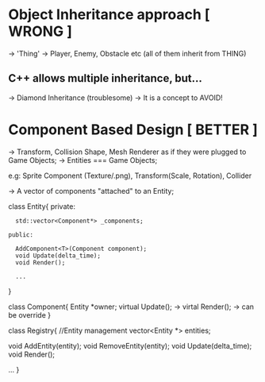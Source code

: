 # Object Inheritance approach [ WRONG ] 

 -> 'Thing' 
 -> Player, Enemy, Obstacle etc (all of them inherit from THING)
 
 ## C++ allows multiple inheritance, but...
  -> Diamond Inheritance (troublesome)
  -> It is a concept to AVOID!
  
 # Component Based Design [ BETTER ]
 
  -> Transform, Collision Shape, Mesh Renderer as if they were plugged to Game Objects;
  -> Entities === Game Objects;
   
  e.g: Sprite Component (Texture/.png),
       Transform(Scale, Rotation),
       Collider 
  
  -> A vector of components "attached" to an Entity;
 
class Entity{
    private:
    
      std::vector<Component*> _components;
      
    public:
    
      AddComponent<T>(Component component);
      void Update(delta_time);
      void Render();
      
      ...
}

class Component{
   Entity *owner;
   virtual Update(); -> 
   virtal Render();  -> can be override
}

class Registry{ //Entity management
   vector<Entity *> entities;
   
   void AddEntity(entity);
   void RemoveEntity(entity);
   void Update(delta_time);
   void Render();
   
   ...
}
